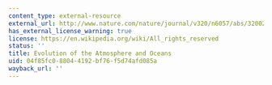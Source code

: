 ```yaml
---
content_type: external-resource
external_url: http://www.nature.com/nature/journal/v320/n6057/abs/320027a0.html
has_external_license_warning: true
license: https://en.wikipedia.org/wiki/All_rights_reserved
status: ''
title: Evolution of the Atmosphere and Oceans
uid: 04f85fc0-8804-4192-bf76-f5d74afd085a
wayback_url: ''
---
```

